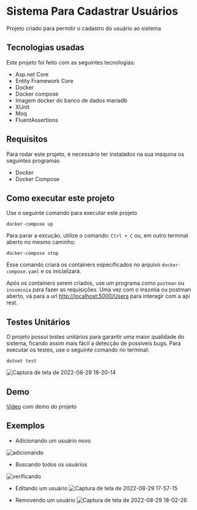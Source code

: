 # Sistema Para Cadastrar Usuários
Projeto criado para permitir o cadastro do usuário ao sistema

## Tecnologias usadas
Este projeto foi feito com as seguintes tecnologias:
- Asp.net Core
- Entity Framework Core
- Docker
- Docker compose
- Imagem docker do banco de dados mariadb
- XUnit
- Moq
- FluentAssertions


## Requisitos
Para rodar este projeto, é necessário ter instalados na sua máquina os seguintes programas
- Docker
- Docker Compose

## Como executar este projeto
Use o seguinte comando para executar este projeto
```
docker-compose up
```
Para parar a excução, utilize o comando:
`
Ctrl + C
`
ou, em outro terminal aberto no mesmo caminho:
```
docker-compose stop
```

Esse comando criará os containers especificados no arquivo `docker-compose.yaml` e os inicializará.


Após os containers serem criados, use um programa como `postman` ou `insominia` para fazer as requisições.
Uma vez com o insomia ou postman aberto, vá para a url [http://localhost:5000/Users](http://localhost:5000/Users) para interagir com a api rest.

## Testes Unitários
O projeto possui testes unitários para garantir uma maior qualidade do sistema, ficando assim mais fácil a detecção de possíveis bugs. Para executar os testes, use o seguinte comando no terminal:

```
dotnet test
```

![Captura de tela de 2022-08-29 18-20-14](https://user-images.githubusercontent.com/76739275/188008038-04d78f03-e14d-4553-857a-2a418d1b6c4b.png)



## Demo
[Vídeo](https://www.youtube.com/watch?v=5I7t0YMT5vk) com demo do projeto


## Exemplos
- Adicionando um usuário novo


![adicionando](https://user-images.githubusercontent.com/76739275/188004200-e4406285-c0af-471a-a041-0189b85e74c9.png)

- Buscando todos os usuários 

![verificando](https://user-images.githubusercontent.com/76739275/188004348-049eb6e5-b8c6-40d5-bb5c-7706fc58b22b.png)

- Editando um usuário
![Captura de tela de 2022-08-29 17-57-15](https://user-images.githubusercontent.com/76739275/188004589-5e9b3a35-fcb4-4c14-90c7-b5326044b3de.png)

- Removendo um usuário
![Captura de tela de 2022-08-29 18-02-26](https://user-images.githubusercontent.com/76739275/188004719-fcd0a2f4-5f7f-4a74-8bf5-2ae6ff00b2d0.png)
